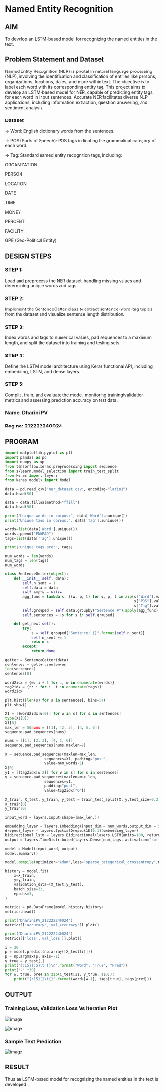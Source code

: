 # Named Entity Recognition

## AIM

To develop an LSTM-based model for recognizing the named entities in the text.

## Problem Statement and Dataset

Named Entity Recognition (NER) is pivotal in natural language processing (NLP), involving the identification and classification of entities like persons, organizations, locations, dates, and more within text. The objective is to label each word with its corresponding entity tag. This project aims to develop an LSTM-based model for NER, capable of predicting entity tags for each word in input sentences. Accurate NER facilitates diverse NLP applications, including information extraction, question answering, and sentiment analysis.

### Dataset

-> Word: English dictionary words from the sentences.

-> POS (Parts of Speech): POS tags indicating the grammatical category of each word.

-> Tag: Standard named entity recognition tags, including:

ORGANIZATION

PERSON

LOCATION

DATE

TIME

MONEY

PERCENT

FACILITY

GPE (Geo-Political Entity)

## DESIGN STEPS

### STEP 1: 
Load and preprocess the NER dataset, handling missing values and determining unique words and tags.

### STEP 2: 
Implement the SentenceGetter class to extract sentence-word-tag tuples from the dataset and visualize sentence length distribution.

### STEP 3: 
Index words and tags to numerical values, pad sequences to a maximum length, and split the dataset into training and testing sets.

### STEP 4: 
Define the LSTM model architecture using Keras functional API, including embedding, LSTM, and dense layers.

### STEP 5: 
Compile, train, and evaluate the model, monitoring training/validation metrics and assessing prediction accuracy on test data.

### Name: Dharini PV
### Reg no: 212222240024

## PROGRAM

```python
import matplotlib.pyplot as plt
import pandas as pd
import numpy as np
from tensorflow.keras.preprocessing import sequence
from sklearn.model_selection import train_test_split
from keras import layers
from keras.models import Model

data = pd.read_csv("ner_dataset.csv", encoding="latin1")
data.head(50)

data = data.fillna(method="ffill")
data.head(50)

print("Unique words in corpus:", data['Word'].nunique())
print("Unique tags in corpus:", data['Tag'].nunique())

words=list(data['Word'].unique())
words.append("ENDPAD")
tags=list(data['Tag'].unique())

print("Unique tags are:", tags)

num_words = len(words)
num_tags = len(tags)
num_words

class SentenceGetter(object):
    def __init__(self, data):
        self.n_sent = 1
        self.data = data
        self.empty = False
        agg_func = lambda s: [(w, p, t) for w, p, t in zip(s["Word"].values.tolist(),
                                                           s["POS"].values.tolist(),
                                                           s["Tag"].values.tolist())]
        self.grouped = self.data.groupby("Sentence #").apply(agg_func)
        self.sentences = [s for s in self.grouped]

    def get_next(self):
        try:
            s = self.grouped["Sentence: {}".format(self.n_sent)]
            self.n_sent += 1
            return s
        except:
            return None

getter = SentenceGetter(data)
sentences = getter.sentences
len(sentences)
sentences[0]

word2idx = {w: i + 1 for i, w in enumerate(words)}
tag2idx = {t: i for i, t in enumerate(tags)}
word2idx

plt.hist([len(s) for s in sentences], bins=50)
plt.show()

X1 = [[word2idx[w[0]] for w in s] for s in sentences]
type(X1[0])
X1[0]
max_len = 50nums = [[1], [2, 3], [4, 5, 6]]
sequence.pad_sequences(nums)

nums = [[1], [2, 3], [4, 5, 6]]
sequence.pad_sequences(nums,maxlen=2)

X = sequence.pad_sequences(maxlen=max_len,
                  sequences=X1, padding="post",
                  value=num_words-1)
X[0]
y1 = [[tag2idx[w[2]] for w in s] for s in sentences]
y = sequence.pad_sequences(maxlen=max_len,
                  sequences=y1,
                  padding="post",
                  value=tag2idx["O"])

X_train, X_test, y_train, y_test = train_test_split(X, y,test_size=0.2, random_state=1)
X_train[0]
y_train[0]

input_word = layers.Input(shape=(max_len,))

embedding_layer = layers.Embedding(input_dim = num_words,output_dim = 50,input_length = max_len)(input_word)
dropout_layer = layers.SpatialDropout1D(0.1)(embedding_layer)
bidirectional_lstm = layers.Bidirectional(layers.LSTM(units=100, return_sequences=True,recurrent_dropout=0.1))(dropout_layer)
output = layers.TimeDistributed(layers.Dense(num_tags, activation="softmax"))(bidirectional_lstm)

model = Model(input_word, output)
model.summary()

model.compile(optimizer="adam",loss="sparse_categorical_crossentropy",metrics=["accuracy"])

history = model.fit(
    x=X_train,
    y=y_train,
    validation_data=(X_test,y_test),
    batch_size=32,
    epochs=3,
)

metrics = pd.DataFrame(model.history.history)
metrics.head()

print("DhariniPV_212222240024")
metrics[['accuracy','val_accuracy']].plot()

print("DhariniPV_212222240024")
metrics[['loss','val_loss']].plot()

i = 20
p = model.predict(np.array([X_test[i]]))
p = np.argmax(p, axis=-1)
y_true = y_test[i]
print("{:15}{:5}\t {}\n".format("Word", "True", "Pred"))
print("-" *30)
for w, true, pred in zip(X_test[i], y_true, p[0]):
    print("{:15}{}\t{}".format(words[w-1], tags[true], tags[pred]))
```
## OUTPUT

### Training Loss, Validation Loss Vs Iteration Plot

![image](https://github.com/DHARINIPV/named-entity-recognition/assets/119400845/b6728fb7-34d0-4485-85e9-e20db59ec9fb)

![image](https://github.com/DHARINIPV/named-entity-recognition/assets/119400845/f3324102-186d-42c7-91cd-2c1562121543)

### Sample Text Prediction

![image](https://github.com/DHARINIPV/named-entity-recognition/assets/119400845/30846cf0-0d6c-4e5a-a7ba-638a135c962a)

## RESULT

Thus an LSTM-based model for recognizing the named entities in the text is developed .

